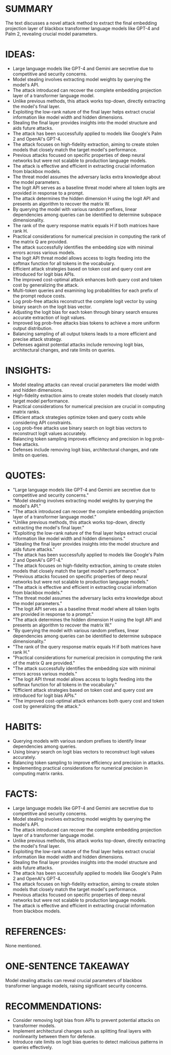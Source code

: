 # SUMMARY
The text discusses a novel attack method to extract the final embedding projection layer of blackbox transformer language models like GPT-4 and Palm 2, revealing crucial model parameters.

# IDEAS:
- Large language models like GPT-4 and Gemini are secretive due to competitive and security concerns.
- Model stealing involves extracting model weights by querying the model's API.
- The attack introduced can recover the complete embedding projection layer of a transformer language model.
- Unlike previous methods, this attack works top-down, directly extracting the model's final layer.
- Exploiting the low-rank nature of the final layer helps extract crucial information like model width and hidden dimensions.
- Stealing the final layer provides insights into the model structure and aids future attacks.
- The attack has been successfully applied to models like Google's Palm 2 and OpenAI's GPT-4.
- The attack focuses on high-fidelity extraction, aiming to create stolen models that closely match the target model's performance.
- Previous attacks focused on specific properties of deep neural networks but were not scalable to production language models.
- The attack is effective and efficient in extracting crucial information from blackbox models.
- The threat model assumes the adversary lacks extra knowledge about the model parameters.
- The logit API serves as a baseline threat model where all token logits are provided in response to a prompt.
- The attack determines the hidden dimension H using the logit API and presents an algorithm to recover the matrix W.
- By querying the model with various random prefixes, linear dependencies among queries can be identified to determine subspace dimensionality.
- The rank of the query response matrix equals H if both matrices have rank H.
- Practical considerations for numerical precision in computing the rank of the matrix Q are provided.
- The attack successfully identifies the embedding size with minimal errors across various models.
- The logit API threat model allows access to logits feeding into the softmax function for all tokens in the vocabulary.
- Efficient attack strategies based on token cost and query cost are introduced for logit bias APIs.
- The improved cost-optimal attack enhances both query cost and token cost by generalizing the attack.
- Multi-token queries and examining log probabilities for each prefix of the prompt reduce costs.
- Log prob-free attacks reconstruct the complete logit vector by using binary search on the logit bias vector.
- Adjusting the logit bias for each token through binary search ensures accurate extraction of logit values.
- Improved log prob-free attacks bias tokens to achieve a more uniform output distribution.
- Balancing sampling of all output tokens leads to a more efficient and precise attack strategy.
- Defenses against potential attacks include removing logit bias, architectural changes, and rate limits on queries.

# INSIGHTS:
- Model stealing attacks can reveal crucial parameters like model width and hidden dimensions.
- High-fidelity extraction aims to create stolen models that closely match target model performance.
- Practical considerations for numerical precision are crucial in computing matrix ranks.
- Efficient attack strategies optimize token and query costs while considering API constraints.
- Log prob-free attacks use binary search on logit bias vectors to reconstruct logit values accurately.
- Balancing token sampling improves efficiency and precision in log prob-free attacks.
- Defenses include removing logit bias, architectural changes, and rate limits on queries.

# QUOTES:
- "Large language models like GPT-4 and Gemini are secretive due to competitive and security concerns."
- "Model stealing involves extracting model weights by querying the model's API."
- "The attack introduced can recover the complete embedding projection layer of a transformer language model."
- "Unlike previous methods, this attack works top-down, directly extracting the model's final layer."
- "Exploiting the low-rank nature of the final layer helps extract crucial information like model width and hidden dimensions."
- "Stealing the final layer provides insights into the model structure and aids future attacks."
- "The attack has been successfully applied to models like Google's Palm 2 and OpenAI's GPT-4."
- "The attack focuses on high-fidelity extraction, aiming to create stolen models that closely match the target model's performance."
- "Previous attacks focused on specific properties of deep neural networks but were not scalable to production language models."
- "The attack is effective and efficient in extracting crucial information from blackbox models."
- "The threat model assumes the adversary lacks extra knowledge about the model parameters."
- "The logit API serves as a baseline threat model where all token logits are provided in response to a prompt."
- "The attack determines the hidden dimension H using the logit API and presents an algorithm to recover the matrix W."
- "By querying the model with various random prefixes, linear dependencies among queries can be identified to determine subspace dimensionality."
- "The rank of the query response matrix equals H if both matrices have rank H."
- "Practical considerations for numerical precision in computing the rank of the matrix Q are provided."
- "The attack successfully identifies the embedding size with minimal errors across various models."
- "The logit API threat model allows access to logits feeding into the softmax function for all tokens in the vocabulary."
- "Efficient attack strategies based on token cost and query cost are introduced for logit bias APIs."
- "The improved cost-optimal attack enhances both query cost and token cost by generalizing the attack."

# HABITS:
- Querying models with various random prefixes to identify linear dependencies among queries.
- Using binary search on logit bias vectors to reconstruct logit values accurately.
- Balancing token sampling to improve efficiency and precision in attacks.
- Implementing practical considerations for numerical precision in computing matrix ranks.

# FACTS:
- Large language models like GPT-4 and Gemini are secretive due to competitive and security concerns.
- Model stealing involves extracting model weights by querying the model's API.
- The attack introduced can recover the complete embedding projection layer of a transformer language model.
- Unlike previous methods, this attack works top-down, directly extracting the model's final layer.
- Exploiting the low-rank nature of the final layer helps extract crucial information like model width and hidden dimensions.
- Stealing the final layer provides insights into the model structure and aids future attacks.
- The attack has been successfully applied to models like Google's Palm 2 and OpenAI's GPT-4.
- The attack focuses on high-fidelity extraction, aiming to create stolen models that closely match the target model's performance.
- Previous attacks focused on specific properties of deep neural networks but were not scalable to production language models.
- The attack is effective and efficient in extracting crucial information from blackbox models.

# REFERENCES:
None mentioned.

# ONE-SENTENCE TAKEAWAY
Model stealing attacks can reveal crucial parameters of blackbox transformer language models, raising significant security concerns.

# RECOMMENDATIONS:
- Consider removing logit bias from APIs to prevent potential attacks on transformer models.
- Implement architectural changes such as splitting final layers with nonlinearity between them for defense.
- Introduce rate limits on logit bias queries to detect malicious patterns in queries effectively.